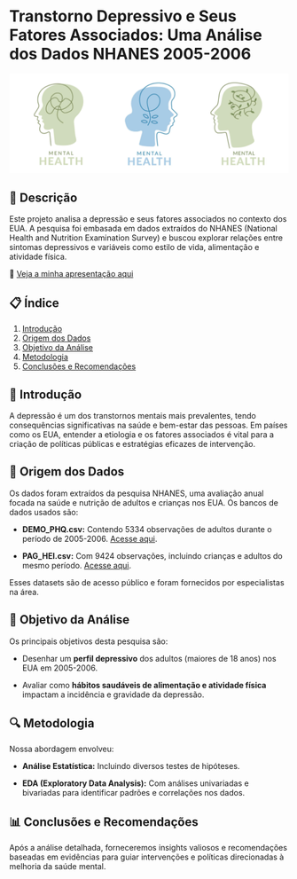 
# Transtorno Depressivo e Seus Fatores Associados: Uma Análise dos Dados NHANES 2005-2006

<img src = "Arquivos/img.png">

## 📌 Descrição
Este projeto analisa a depressão e seus fatores associados no contexto dos EUA. A pesquisa foi embasada em dados extraídos do NHANES (National Health and Nutrition Examination Survey) e buscou explorar relações entre sintomas depressivos e variáveis como estilo de vida, alimentação e atividade física.

📄 [Veja a minha apresentação aqui](https://github.com/danielesantiago/DepressionAnalysis/blob/master/Depression%20Analysis.pdf)

## 📋 Índice
1. [Introdução](#-introdução)
2. [Origem dos Dados](#-origem-dos-dados)
3. [Objetivo da Análise](#-objetivo-da-análise)
4. [Metodologia](#-metodologia)
5. [Conclusões e Recomendações](#-conclusões-e-recomendações)

## 📘 Introdução
A depressão é um dos transtornos mentais mais prevalentes, tendo consequências significativas na saúde e bem-estar das pessoas. Em países como os EUA, entender a etiologia e os fatores associados é vital para a criação de políticas públicas e estratégias eficazes de intervenção.

## 📁 Origem dos Dados

Os dados foram extraídos da pesquisa NHANES, uma avaliação anual focada na saúde e nutrição de adultos e crianças nos EUA. Os bancos de dados usados são:

- **DEMO_PHQ.csv:** Contendo 5334 observações de adultos durante o período de 2005-2006. [Acesse aqui](#).
  
- **PAG_HEI.csv:** Com 9424 observações, incluindo crianças e adultos do mesmo período. [Acesse aqui](#).

Esses datasets são de acesso público e foram fornecidos por especialistas na área.

## 🎯 Objetivo da Análise

Os principais objetivos desta pesquisa são:

- Desenhar um **perfil depressivo** dos adultos (maiores de 18 anos) nos EUA em 2005-2006.
  
- Avaliar como **hábitos saudáveis de alimentação e atividade física** impactam a incidência e gravidade da depressão.

## 🔍 Metodologia

Nossa abordagem envolveu:

- **Análise Estatística:** Incluindo diversos testes de hipóteses.
  
- **EDA (Exploratory Data Analysis):** Com análises univariadas e bivariadas para identificar padrões e correlações nos dados.

## 📊 Conclusões e Recomendações

Após a análise detalhada, forneceremos insights valiosos e recomendações baseadas em evidências para guiar intervenções e políticas direcionadas à melhoria da saúde mental.

